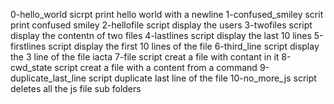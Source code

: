 0-hello_world sicrpt print hello world with a newline
1-confused_smiley scrit print confused smiley
2-hellofile script display the users
3-twofiles script display the contentn of two files
4-lastlines script display the last 10 lines
5-firstlines script display the first 10 lines of the file
6-third_line script display the 3 line of the file iacta
7-file script creat a file with contant in it
8-cwd_state script creat a file with a content from a command
9-duplicate_last_line script duplicate last line of the file
10-no_more_js  script deletes all the js file sub folders
